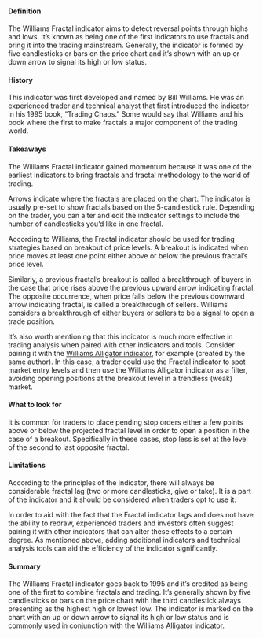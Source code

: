 #### Definition

The Williams Fractal indicator aims to detect reversal points through highs and lows. It’s known as being one of the first indicators to use fractals and bring it into the trading mainstream. Generally, the indicator is formed by five candlesticks or bars on the price chart and it’s shown with an up or down arrow to signal its high or low status.

#### History 

This indicator was first developed and named by Bill Williams. He was an experienced trader and technical analyst that first introduced the indicator in his 1995 book, “Trading Chaos.” Some would say that Williams and his book where the first to make fractals a major component of the trading world.

#### Takeaways

The Williams Fractal indicator gained momentum because it was one of the earliest indicators to bring fractals and fractal methodology to the world of trading.

Arrows indicate where the fractals are placed on the chart. The indicator is usually pre-set to show fractals based on the 5-candlestick rule. Depending on the trader, you can alter and edit the indicator settings to include the number of candlesticks you’d like in one fractal.

According to Williams, the Fractal indicator should be used for trading strategies based on breakout of price levels. A breakout is indicated when price moves at least one point either above or below the previous fractal’s price level. 

Similarly, a previous fractal’s breakout is called a breakthrough of buyers in the case that price rises above the previous upward arrow indicating fractal. The opposite occurrence, when price falls below the previous downward arrow indicating fractal, is called a breakthrough of sellers. Williams considers a breakthrough of either buyers or sellers to be a signal to open a trade position. 

It’s also worth mentioning that this indicator is much more effective in trading analysis when paired with other indicators and tools. Consider pairing it with the [Williams Alligator indicator](https://www.tradingview.com/?solution=43000592305), for example (created by the same author). In this case, a trader could use the Fractal indicator to spot market entry levels and then use the Williams Alligator indicator as a filter, avoiding opening positions at the breakout level in a trendless (weak) market.

#### What to look for

It is common for traders to place pending stop orders either a few points above or below the projected fractal level in order to open a position in the case of a breakout. Specifically in these cases, stop less is set at the level of the second to last opposite fractal.

#### Limitations

According to the principles of the indicator, there will always be considerable fractal lag (two or more candlesticks, give or take). It is a part of the indicator and it should be considered when traders opt to use it.

In order to aid with the fact that the Fractal indicator lags and does not have the ability to redraw, experienced traders and investors often suggest pairing it with other indicators that can alter these effects to a certain degree. As mentioned above, adding additional indicators and technical analysis tools can aid the efficiency of the indicator significantly.

#### Summary

The Williams Fractal indicator goes back to 1995 and it’s credited as being one of the first to combine fractals and trading. It’s generally shown by five candlesticks or bars on the price chart with the third candlestick always presenting as the highest high or lowest low. The indicator is marked on the chart with an up or down arrow to signal its high or low status and is commonly used in conjunction with the Williams Alligator indicator.